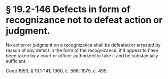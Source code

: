 # § 19.2-146 Defects in form of recognizance not to defeat action or judgment.

<p>No action or judgment on a recognizance shall be defeated or arrested by reason of any defect in the form of the recognizance, if it appear to have been taken by a court or officer authorized to take it and be substantially sufficient.</p><p>Code 1950, § 19.1-141; 1960, c. 366; 1975, c. 495.</p>
